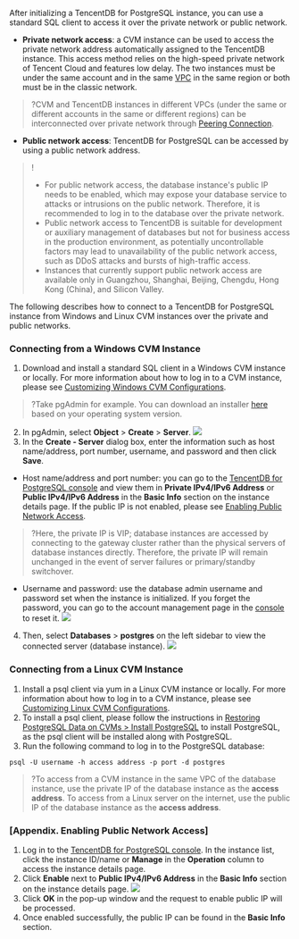 After initializing a TencentDB for PostgreSQL instance, you can use a standard SQL client to access it over the private network or public network.
- **Private network access**: a CVM instance can be used to access the private network address automatically assigned to the TencentDB instance. This access method relies on the high-speed private network of Tencent Cloud and features low delay. The two instances must be under the same account and in the same [VPC](https://intl.cloud.tencent.com/document/product/215/535) in the same region or both must be in the classic network.
>?CVM and TencentDB instances in different VPCs (under the same or different accounts in the same or different regions) can be interconnected over private network through [Peering Connection](https://intl.cloud.tencent.com/document/product/553/18827).
- **Public network access**: TencentDB for PostgreSQL can be accessed by using a public network address.
>!
>- For public network access, the database instance's public IP needs to be enabled, which may expose your database service to attacks or intrusions on the public network. Therefore, it is recommended to log in to the database over the private network.
>- Public network access to TencentDB is suitable for development or auxiliary management of databases but not for business access in the production environment, as potentially uncontrollable factors may lead to unavailability of the public network access, such as DDoS attacks and bursts of high-traffic access.
>- Instances that currently support public network access are available only in Guangzhou, Shanghai, Beijing, Chengdu, Hong Kong (China), and Silicon Valley.

The following describes how to connect to a TencentDB for PostgreSQL instance from Windows and Linux CVM instances over the private and public networks.

### Connecting from a Windows CVM Instance
1. Download and install a standard SQL client in a Windows CVM instance or locally. For more information about how to log in to a CVM instance, please see [Customizing Windows CVM Configurations](https://intl.cloud.tencent.com/document/product/213/10516).
>?Take pgAdmin for example. You can download an installer [here](https://www.pgadmin.org/download/) based on your operating system version.
2. In pgAdmin, select **Object** > **Create** > **Server**.
![](https://main.qcloudimg.com/raw/38db0fb15e9de97762362a7afb105796.png)
3. In the **Create - Server** dialog box, enter the information such as host name/address, port number, username, and password and then click **Save**.
 - Host name/address and port number: you can go to the [TencentDB for PostgreSQL console](https://console.cloud.tencent.com/pgsql) and view them in **Private IPv4/IPv6 Address** or **Public IPv4/IPv6 Address** in the **Basic Info** section on the instance details page. If the public IP is not enabled, please see [Enabling Public Network Access](#kqww).
>?Here, the private IP is VIP; database instances are accessed by connecting to the gateway cluster rather than the physical servers of database instances directly. Therefore, the private IP will remain unchanged in the event of server failures or primary/standby switchover.
 - Username and password: use the database admin username and password set when the instance is initialized. If you forget the password, you can go to the account management page in the [console](https://console.cloud.tencent.com/pgsql) to reset it.
![](https://main.qcloudimg.com/raw/ef6b1975a212ee352adda4dd4e1159e7.png)
4. Then, select **Databases** > **postgres** on the left sidebar to view the connected server (database instance).
![](https://main.qcloudimg.com/raw/ede1361fb76d38deaf9cf22d3a43e8f3.png)

### Connecting from a Linux CVM Instance
1. Install a psql client via yum in a Linux CVM instance or locally. For more information about how to log in to a CVM instance, please see [Customizing Linux CVM Configurations](https://intl.cloud.tencent.com/document/product/213/10517).
2. To install a psql client, please follow the instructions in [Restoring PostgreSQL Data on CVMs > Install PostgreSQL](https://intl.cloud.tencent.com/document/product/409/11642) to install PostgreSQL, as the psql client will be installed along with PostgreSQL.
3. Run the following command to log in to the PostgreSQL database:
```
psql -U username -h access address -p port -d postgres
```
>?To access from a CVM instance in the same VPC of the database instance, use the private IP of the database instance as the **access address**. To access from a Linux server on the internet, use the public IP of the database instance as the **access address**.

### [Appendix. Enabling Public Network Access]
1. Log in to the [TencentDB for PostgreSQL console](https://console.cloud.tencent.com/pgsql). In the instance list, click the instance ID/name or **Manage** in the **Operation** column to access the instance details page.
2. Click **Enable** next to **Public IPv4/IPv6 Address** in the **Basic Info** section on the instance details page.
![](https://main.qcloudimg.com/raw/2370f85dcc86010f5cfbdee1fa333745.png)
3. Click **OK** in the pop-up window and the request to enable public IP will be processed.
4. Once enabled successfully, the public IP can be found in the **Basic Info** section.
